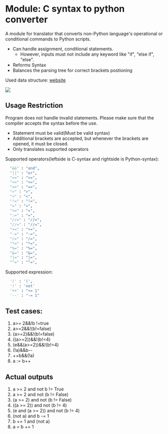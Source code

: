 # Module: C syntax to python converter
A module for translator that converts non-Python language's operational or conditional commands to Python scripts.

- Can handle assignment, conditional statements.
  - However, inputs must not include any keyword like "if", "else if", "else".
- Reforms Syntax
- Balances the parsing tree for correct brackets postioning

Used data structure: [website](https://cap.ecn.purdue.edu/compilers/project/step1/)

[<img src="https://cap.ecn.purdue.edu/compilers/project/step1/parsetree.png">](https://cap.ecn.purdue.edu)

## Usage Restriction
Program does not handle invalid statements. Please make sure that the compiler accepts the syntax before the use.
- Statement must be valid(Must be valid syntax)
- Additional brackets are accepted, but whenever the brackets are opened, it must be closed.
- Only translates supported operators

Supported operators(leftside is C-syntax and rightside is Python-syntax):
```py
  "&&" : "and",
  "||" : "or",
  ">=" : ">=",
  "<=" : "<=",
  "==" : "==",
  ">" : ">",
  "<" : "<",
  "!=" : "!=",
  "=" : "=",
  "<=" : "=",
  ":=" : "=",
  "//=" : "//=",
  "//=" : "//=",
  "+=" : "+=",
  "-=" : "-=",
  "/=" : "/=",
  "*=" : "*=",
  "%=" : "%=",
  "&=" : "&=",
  "|=" : "|=",
  "^=" : "^=",
 ```

Supported expression:
```py
  '(' : '(',
  '!' : 'not'
  '++' : "+= 1"
  '--' : "-= 1"
```

## Test cases:
1. a>= 2&&!b !=true
2. a>=2&&!(b!=false)
3. (a>=2)&&!(b!=false)
4. ((a>=2))&&!(b!=4)
5. (e&&(a>=2))&&!(b!=4)
6. (!a)&&b--
7. ++b&&(!a)
8. a := b++

## Actual outputs
1. a >= 2 and not b  != True
2. a >= 2 and not (b != False)
3. (a >= 2) and not (b != False)
4. ((a >= 2)) and not (b != 4)
5. (e and (a >= 2)) and not (b != 4)
6. (not a) and b -= 1
7. b += 1 and (not a)
8. a  = b += 1
